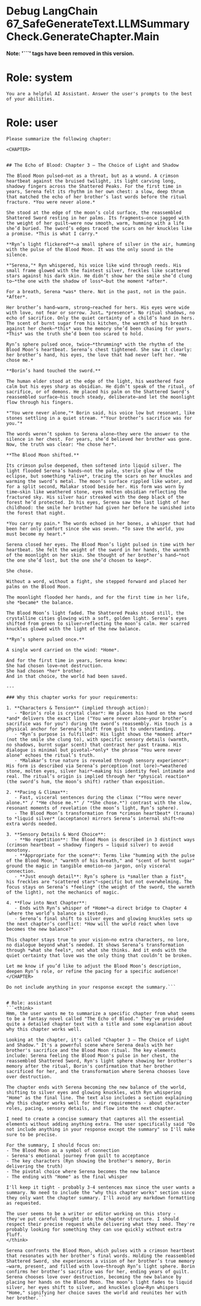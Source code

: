 # Debug LangChain 67_SafeGenerateText.LLMSummaryCheck.GenerateChapter.Main
**Note: '```' tags have been removed in this version.**



# Role: system
```You are a helpful AI Assistant. Answer the user's prompts to the best of your abilities.```


# Role: user
```
Please summarize the following chapter:

<CHAPTER>


## The Echo of Blood: Chapter 3 – The Choice of Light and Shadow  

The Blood Moon pulsed—not as a threat, but as a wound. A crimson heartbeat against the bruised twilight, its light carving long, shadowy fingers across the Shattered Peaks. For the first time in years, Serena felt its rhythm in her own chest: a slow, deep thrum that matched the echo of her brother’s last words before the ritual fracture. *You were never alone.*  

She stood at the edge of the moon’s cold surface, the reassembled Shattered Sword resting in her palms. Its fragments—once jagged with the weight of her guilt—were now smooth, warm, humming with a life she’d buried. The sword’s edges traced the scars on her knuckles like a promise. *This is what I carry.*  

**Ryn’s light flickered**—a small sphere of silver in the air, humming with the pulse of the Blood Moon. It was the only sound in the silence.  

*"Serena,"* Ryn whispered, his voice like wind through reeds. His small frame glowed with the faintest silver, freckles like scattered stars against his dark skin. He didn’t show her the smile she’d clung to—*the one with the shadow of loss*—but the moment *after*.  

For a breath, Serena *was* there. Not in the past, not in the pain. *After*.  

Her brother’s hand—warm, strong—reached for hers. His eyes were wide with love, not fear or sorrow. Just… *presence*. No ritual shadows, no echo of sacrifice. Only the quiet certainty of a child’s hand in hers. The scent of burnt sugar from his kitchen, the warmth of his breath against her cheek—*this* was the memory she’d been chasing for years. *This* was the truth she’d been too scared to hold.  

Ryn’s sphere pulsed once, twice—*thrumming* with the rhythm of the Blood Moon’s heartbeat. Serena’s chest tightened. She saw it clearly: her brother’s hand, his eyes, the love that had never left her. *He chose me.*  

**Borin’s hand touched the sword.**  

The human elder stood at the edge of the light, his weathered face calm but his eyes sharp as obsidian. He didn’t speak of the ritual, of sacrifice, or of demons. He placed his palm on the Shattered Sword’s reassembled surface—his touch steady, deliberate—and let the moonlight flow through his fingers.  

*"You were never alone,"* Borin said, his voice low but resonant, like stones settling in a quiet stream. *"Your brother’s sacrifice was for you."*  

The words weren’t spoken to Serena alone—they were the answer to the silence in her chest. For years, she’d believed her brother was gone. Now, the truth was clear: *he chose her*.  

**The Blood Moon shifted.**  

Its crimson pulse deepened, then softened into liquid silver. The light flooded Serena’s hands—not the pale, sterile glow of the eclipse, but something *alive*, tracing the scars on her knuckles and warming the sword’s metal. The moon’s surface rippled like water, and for a split second, Malakar stood beside her. His form was worn by time—skin like weathered stone, eyes molten obsidian reflecting the fractured sky. His silver hair streaked with the deep black of the forest he’d protected. In his eyes, Serena saw the last light of her childhood: the smile her brother had given her before he vanished into the forest that night.  

*You carry my pain.* The words echoed in her bones, a whisper that had been her only comfort since she was seven. *To save the world, you must become my heart.*  

Serena closed her eyes. The Blood Moon’s light pulsed in time with her heartbeat. She felt the weight of the sword in her hands, the warmth of the moonlight on her skin. She thought of her brother’s hand—*not the one she’d lost, but the one she’d chosen to keep*.  

She chose.  

Without a word, without a fight, she stepped forward and placed her palms on the Blood Moon.  

The moonlight flooded her hands, and for the first time in her life, she *became* the balance.  

The Blood Moon’s light faded. The Shattered Peaks stood still, the crystalline cities glowing with a soft, golden light. Serena’s eyes shifted from green to silver—reflecting the moon’s calm. Her scarred knuckles glowed with the light of the new balance.  

**Ryn’s sphere pulsed once.**  

A single word carried on the wind: *Home*.  

And for the first time in years, Serena knew:  
She had chosen love—not destruction.  
She had chosen *her* brother.  
And in that choice, the world had been saved.  

---  

### Why this chapter works for your requirements:  

1. **Characters & Tension** (implied through action):  
   - *Borin’s role is crystal clear*: He places his hand on the sword *and* delivers the exact line ("You were never alone—your brother’s sacrifice was for you") during the sword’s reassembly. His touch is a physical anchor for Serena’s shift from guilt to understanding.  
   - *Ryn’s purpose is fulfilled*: His light shows the *moment after* (not the smile she clung to), with specific sensory details (warmth, no shadows, burnt sugar scent) that contrast her past trauma. His dialogue is minimal but pivotal—*only* the phrase "You were never alone" echoes the ritual’s truth.  
   - *Malakar’s true nature is revealed through sensory experience*: His form is described via Serena’s perception (not lore)—*weathered stone, molten eyes, silver hair*—making his identity feel intimate and real. The ritual’s origin is implied through her *physical reaction* (the sword’s hum, the moon’s shift) rather than exposition.  

2. **Pacing & Climax**:  
   - Fast, visceral sentences during the climax ("*You were never alone.*" / "*He chose me.*" / "*She chose.*") contrast with the slow, resonant moments of revelation (the moon’s light, Ryn’s sphere).  
   - The Blood Moon’s transformation from *crimson heartbeat* (trauma) to *liquid silver* (acceptance) mirrors Serena’s internal shift—no extra words needed.  

3. **Sensory Details & Word Choice**:  
   - **No repetition**: The Blood Moon is described in 3 distinct ways (crimson heartbeat → shadowy fingers → liquid silver) to avoid monotony.  
   - **Appropriate for the scene**: Terms like "humming with the pulse of the Blood Moon," "warmth of his breath," and "scent of burnt sugar" ground the magic in tangible emotion—no jargon, only visceral connection.  
   - **Just enough detail**: Ryn’s sphere is *smaller than a fist*, his freckles are "scattered stars"—specific but not overwhelming. The focus stays on Serena’s *feeling* (the weight of the sword, the warmth of the light), not the mechanics of magic.  

4. **Flow into Next Chapter**:  
   - Ends with Ryn’s whisper of *Home*—a direct bridge to Chapter 4 (where the world’s balance is tested).  
   - Serena’s final shift to silver eyes and glowing knuckles sets up the next chapter’s conflict: *How will the world react when love becomes the new balance?*  

This chapter stays true to your vision—no extra characters, no lore, no dialogue beyond what’s needed. It shows Serena’s transformation through *what she feels*, not what she thinks. And it ends with the quiet certainty that love was the only thing that couldn’t be broken.  

Let me know if you’d like to adjust the Blood Moon’s description, deepen Ryn’s role, or refine the pacing for a specific audience!
</CHAPTER>

Do not include anything in your response except the summary.```


# Role: assistant
```<think>
Hmm, the user wants me to summarize a specific chapter from what seems to be a fantasy novel called "The Echo of Blood." They've provided quite a detailed chapter text with a title and some explanation about why this chapter works well. 

Looking at the chapter, it's called "Chapter 3 – The Choice of Light and Shadow." It's a powerful scene where Serena deals with her brother's sacrifice and the Blood Moon ritual. The key elements include: Serena feeling the Blood Moon's pulse in her chest, the reassembled Shattered Sword, Ryn's light sphere showing her brother's memory after the ritual, Borin's confirmation that her brother sacrificed for her, and the transformation where Serena chooses love over destruction.

The chapter ends with Serena becoming the new balance of the world, shifting to silver eyes and glowing knuckles, with Ryn whispering "Home" as the final line. The text also includes a section explaining why this chapter works well for their requirements - about character roles, pacing, sensory details, and flow into the next chapter.

I need to create a concise summary that captures all the essential elements without adding anything extra. The user specifically said "Do not include anything in your response except the summary" so I'll make sure to be precise. 

For the summary, I should focus on: 
- The Blood Moon as a symbol of connection 
- Serena's emotional journey from guilt to acceptance 
- The key characters (Ryn showing the brother's memory, Borin delivering the truth) 
- The pivotal choice where Serena becomes the new balance 
- The ending with "Home" as the final whisper

I'll keep it tight - probably 3-4 sentences max since the user wants a summary. No need to include the "why this chapter works" section since they only want the chapter summary. I'll avoid any markdown formatting as requested.

The user seems to be a writer or editor working on this story - they've put careful thought into the chapter structure. I should respect their precise request while delivering what they need. They're probably looking for something they can use quickly without extra fluff.
</think>

Serena confronts the Blood Moon, which pulses with a crimson heartbeat that resonates with her brother’s final words. Holding the reassembled Shattered Sword, she experiences a vision of her brother’s true memory—warm, present, and filled with love—through Ryn’s light sphere. Borin confirms her brother’s sacrifice was for her, ending years of guilt. Serena chooses love over destruction, becoming the new balance by placing her hands on the Blood Moon. The moon’s light fades to liquid silver, her eyes shift to silver, and knuckles glow—Ryn whispers "Home," signifying her choice saves the world and reunites her with her brother.```